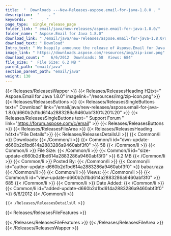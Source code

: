 ```yaml
---
title:  "  Downloads ---New-Releases-aspose.email-for-java-1.8.0 . " 
description:  "    . " 
keywords:  "    . " 
page_type:  single_release_page
folder_link: " email/java/new-releases/aspose.email-for-java-1.8.0/"
folder_name: " Aspose.Email for Java 1.8.0"
download_link: " /email/java/new-releases/aspose.email-for-java-1.8.0/d660b2d1bd614a2883286a9460abf3f0"
download_text: " Download"
Intro_text: " We happily announce the release of Aspose.Email for Java 1.8.0. Below is the lis..."
image_link: " https://downloads.aspose.com/resources/img/zip-icon.png"
download_count: "   6/6/2012  Downloads: 58  Views: 684"
file_size: "  File Size: 6.2 MB "
parent_path: "email/java"
section_parent_path: "email/java"
weight: 130 
---
```


{{< Releases/ReleasesWapper >}}
  {{< Releases/ReleasesHeading H2txt=" Aspose.Email for Java 1.8.0" imagelink="/resources/img/zip-icon.png">}}
  {{< Releases/ReleasesButtons >}}
    {{< Releases/ReleasesSingleButtons text=" Download" link="/email/java/new-releases/aspose.email-for-java-1.8.0/d660b2d1bd614a2883286a9460abf3f0%20%20" >}}
    {{< Releases/ReleasesSingleButtons text=" Support Forum " link="https://forum.aspose.com/c/email" >}}
  {{< Releases/ReleasesButtons >}}
  {{< Releases/ReleasesFileArea >}}
    {{< Releases/ReleasesHeading h4txt="File Details">}}
    {{< Releases/ReleasesDetailsUl >}}
            {{< Common/li  >}} Downloads: {{< /Common/li >}} 
      {{< Common/li id="dwn-update-d660b2d1bd614a2883286a9460abf3f0" >}} 58 {{< /Common/li >}} 
      {{< Common/li  >}} File Size: {{< /Common/li >}} 
      {{< Common/li id="size-update-d660b2d1bd614a2883286a9460abf3f0" >}} 6.2 MB {{< /Common/li >}} 
      {{< Common/li  >}} Posted By: {{< /Common/li >}} 
      {{< Common/li id="author-update-d660b2d1bd614a2883286a9460abf3f0" >}} babar.raza {{< /Common/li >}} 
      {{< Common/li  >}} Views: {{< /Common/li >}} 
      {{< Common/li id="view-update-d660b2d1bd614a2883286a9460abf3f0" >}} 685 {{< /Common/li >}} 
      {{< Common/li  >}} Date Added: {{< /Common/li >}} 
      {{< Common/li id="added-update-d660b2d1bd614a2883286a9460abf3f0" >}} 6/6/2012 {{< /Common/li >}} 

    {{< /Releases/ReleasesDetailsUl >}}

  {{< Releases/ReleasesFileFeatures >}}
      
  {{< /Releases/ReleasesFileFeatures >}}
 {{< /Releases/ReleasesFileArea >}}
{{< /Releases/ReleasesWapper >}}


